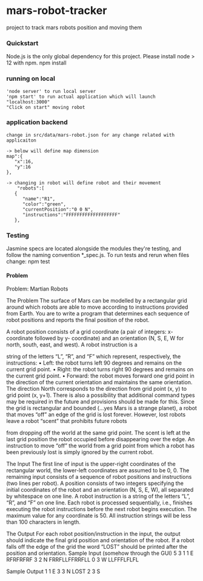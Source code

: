 # mars-robot-tracker
 project to track mars robots position and moving them
### Quickstart
Node.js is the only global dependency for this project. Please install node > 12 with npm.
    npm install

### running on local
    'node server' to run local server
    'npm start' to run actual application which will launch "localhost:3000"
    "Click on start" moving robot

### application backend
    change in src/data/mars-robot.json for any change related with applicaiton

    -> below will define map dimension
    map":{
       "x":16,
       "y":16
    },

    -> changing in robot will define robot and their movement
        "robots":[
       {
          "name":"R1",
          "color":"green",
          "currentPosition":"0 0 N",
          "instructions":"FFFFFFFFFFFFFFFFFFF"
       },
### Testing
Jasmine specs are located alongside the modules they're testing, and follow the naming convention *_spec.js.
To run tests and rerun when files change:
    npm test


#### Problem
Problem: Martian Robots

The Problem
The surface of Mars can be modelled by a rectangular grid around which robots are able to move
according to instructions provided from Earth. You are to write a program that determines each
sequence of robot positions and reports the final position of the robot.

A robot position consists of a grid coordinate (a pair of integers: x-coordinate followed by y-
coordinate) and an orientation (N, S, E, W for north, south, east, and west). A robot instruction is a

string of the letters “L”, “R”, and “F” which represent, respectively, the instructions:
• Left: the robot turns left 90 degrees and remains on the current grid point.
• Right: the robot turns right 90 degrees and remains on the current grid point.
• Forward: the robot moves forward one grid point in the direction of the current orientation
and maintains the same orientation.
The direction North corresponds to the direction from grid point (x, y) to grid point (x, y+1). There is
also a possibility that additional command types may be required in the future and provisions should
be made for this.
Since the grid is rectangular and bounded (...yes Mars is a strange planet), a robot that moves “off” an
edge of the grid is lost forever. However, lost robots leave a robot “scent” that prohibits future robots

from dropping off the world at the same grid point. The scent is left at the last grid position the robot
occupied before disappearing over the edge. An instruction to move “off” the world from a grid point
from which a robot has been previously lost is simply ignored by the current robot.

The Input
The first line of input is the upper-right coordinates of the rectangular world, the lower-left
coordinates are assumed to be 0, 0.
The remaining input consists of a sequence of robot positions and instructions (two lines per robot).
A position consists of two integers specifying the initial coordinates of the robot and an orientation
(N, S, E, W), all separated by whitespace on one line. A robot instruction is a string of the letters “L”,
“R”, and “F” on one line.
Each robot is processed sequentially, i.e., finishes executing the robot instructions before the next
robot begins execution.
The maximum value for any coordinate is 50.
All instruction strings will be less than 100 characters in length.

The Output
For each robot position/instruction in the input, the output should indicate the final grid position and
orientation of the robot. If a robot falls off the edge of the grid the word “LOST” should be printed
after the position and orientation.
Sample Input (somehow through the GUI)
5 3
1 1 E
RFRFRFRF
3 2 N
FRRFLLFFRRFLL
0 3 W
LLFFFLFLFL

Sample Output
1 1 E
3 3 N LOST
2 3 S

